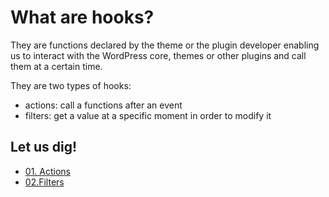 # What are hooks?

They are functions declared by the theme or the plugin developer enabling us to interact with the WordPress core, themes or other plugins and call them at a certain time. 

They are two types of hooks: 
- actions: call a functions after an event 
- filters: get a value at a specific moment in order to modify it

## Let us dig!

* [01. Actions](/actions)
* [02.Filters](/filter)
